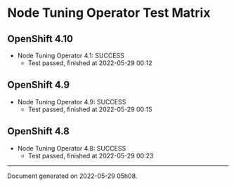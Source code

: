 
Node Tuning Operator Test Matrix
================================

OpenShift 4.10
--------------



* Node Tuning Operator 4.1: SUCCESS
  - Test passed, finished at 2022-05-29 00:12






OpenShift 4.9
-------------



* Node Tuning Operator 4.9: SUCCESS
  - Test passed, finished at 2022-05-29 00:15






OpenShift 4.8
-------------



* Node Tuning Operator 4.8: SUCCESS
  - Test passed, finished at 2022-05-29 00:23






---
Document generated on 2022-05-29 05h08.
